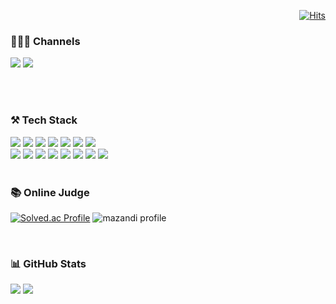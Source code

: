 <!--
Here are some ideas to get you started:
**alkwen0996/alkwen0996** is a ✨ _special_ ✨ repository because its `README.md` (this file) appears on your GitHub profile.
- 🔭 I’m currently working on ...
- 🌱 I’m currently learning ...
- 👯 I’m looking to collaborate on ...
- 🤔 I’m looking for help with ...
- 💬 Ask me about ...
- 📫 How to reach me: ...
- 😄 Pronouns: ...
- ⚡ Fun fact: ...
-->


<span align="right">
  
  [![Hits](https://hits.seeyoufarm.com/api/count/incr/badge.svg?url=https%3A%2F%2Fgithub.com%2Falkwen0996%2Falkwen0996)](https://hits.seeyoufarm.com)  
  
</span>

<h3>🧑🏻‍💻 Channels</h3>
<a href="https://velog.io/@alkwen0996" target="_blank"><img src="https://img.shields.io/badge/TechBlog-20C997?style=flat-square&logo=Velog&logoColor=white"/></a>
<a href="mailto:﻿alkwen0996@naver.com" target="_blank"><img src="https://img.shields.io/badge/Mail-f0506e?logo=Naver&style=flat-square&logoColor=FFFFFF"/></a>

<br><br>

<h3>⚒️ Tech Stack </h3>

<div>
	<img src="https://img.shields.io/badge/Java-007396?style=flat&logo=Conda-Forge&logoColor=white" />
  <img src="https://img.shields.io/badge/Spring-6DB33F?style=flat&logo=Spring&logoColor=white" />
  <img src="https://img.shields.io/badge/SpringBoot-6DB33F?style=flat&logo=SpringBoot&logoColor=white" />
  <img src="https://img.shields.io/badge/JPA-59666C?style=flat-square&logo=hibernate&logoColor=white" />
  <img src="https://img.shields.io/badge/Mybatis-000000?style=flat&logo=Fluentd&logoColor=white" />
  <img src="https://img.shields.io/badge/MySQL-4479A1?style=flat&logo=MySQL&logoColor=white" />
  <img src="https://img.shields.io/badge/Oracle%20SQL-F80000?style=flat&logo=Oracle&logoColor=white" />
  <br>
  <img src="https://img.shields.io/badge/AWS EC2-232F3E?style=flat&logo=AmazonAWS&logoColor=white" />
  <img src="https://img.shields.io/badge/NGINX-009639?style=flat&logo=NGINX&logoColor=white" />
  <img src="https://img.shields.io/badge/Jenkins-D24939?style=flat&logo=JENKINS&logoColor=white" />
  <img src="https://img.shields.io/badge/Git-181717?style=flat&logo=Git&logoColor=white" />
  <img src="https://img.shields.io/badge/HTML5-E34F26?style=flat&logo=HTML5&logoColor=white"/>
  <img src="https://img.shields.io/badge/CSS3-1572B6?style=flat&logo=CSS3&logoColor=white"/>
  <img src="https://img.shields.io/badge/JavaScript-F7DF1E?style=flat&logo=JavaScript&logoColor=white"/>
  <img src="https://img.shields.io/badge/Vue.js-4FC08D?style=flat&logo=Vue.js&logoColor=white"/>
</div>

<br>

<h3>📚 Online Judge </h3>

[![Solved.ac Profile](http://mazassumnida.wtf/api/v2/generate_badge?boj=alkwen0996)](https://solved.ac/alkwen0996)
![mazandi profile](http://mazandi.herokuapp.com/api?handle=alkwen0996&theme=warm)

<br>

<h3>📊 GitHub Stats </h3>

<div>
  <img src="https://github-readme-stats.vercel.app/api?username=alkwen0996&show_icons=true">
  <img src="https://github-readme-stats.vercel.app/api/top-langs/?username=alkwen0996&layout=compact">
</div>

